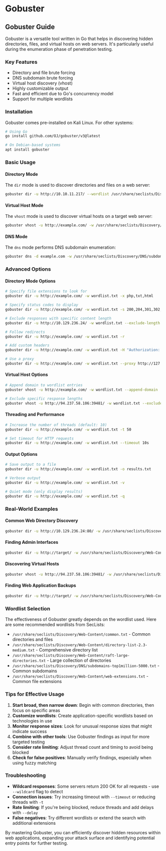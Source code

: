 # Gobuster

## Gobuster Guide

Gobuster is a versatile tool written in Go that helps in discovering hidden directories, files, and virtual hosts on web servers. It's particularly useful during the enumeration phase of penetration testing.

### Key Features

* Directory and file brute forcing
* DNS subdomain brute forcing
* Virtual host discovery (vhost)
* Highly customizable output
* Fast and efficient due to Go's concurrency model
* Support for multiple wordlists

### Installation

Gobuster comes pre-installed on Kali Linux. For other systems:

```bash
# Using Go
go install github.com/OJ/gobuster/v3@latest

# On Debian-based systems
apt install gobuster
```

### Basic Usage

#### Directory Mode

The `dir` mode is used to discover directories and files on a web server:

```bash
gobuster dir -u http://10.10.11.217/ --wordlist /usr/share/seclists/Discovery/Web-Content/common.txt
```

#### Virtual Host Mode

The `vhost` mode is used to discover virtual hosts on a target web server:

```bash
gobuster vhost -u http://example.com/ -w /usr/share/seclists/Discovery/DNS/subdomains-top1million-110000.txt
```

#### DNS Mode

The `dns` mode performs DNS subdomain enumeration:

```bash
gobuster dns -d example.com -w /usr/share/seclists/Discovery/DNS/subdomains-top1million-5000.txt
```

### Advanced Options

#### Directory Mode Options

```bash
# Specify file extensions to look for
gobuster dir -u http://example.com/ -w wordlist.txt -x php,txt,html

# Specify status codes to display
gobuster dir -u http://example.com/ -w wordlist.txt -s 200,204,301,302,307,401,403

# Exclude responses with specific content length
gobuster dir -u http://10.129.236.24/ -w wordlist.txt --exclude-length 400-600

# Follow redirects
gobuster dir -u http://example.com/ -w wordlist.txt -r

# Add custom headers
gobuster dir -u http://example.com/ -w wordlist.txt -H "Authorization: Bearer token"

# Use a proxy
gobuster dir -u http://example.com/ -w wordlist.txt --proxy http://127.0.0.1:8080
```

#### Virtual Host Options

```bash
# Append domain to wordlist entries
gobuster vhost -u http://example.com/ -w wordlist.txt --append-domain

# Exclude specific response lengths
gobuster vhost -u http://94.237.58.106:39481/ -w wordlist.txt --exclude-length 260-303
```

#### Threading and Performance

```bash
# Increase the number of threads (default: 10)
gobuster dir -u http://example.com/ -w wordlist.txt -t 50

# Set timeout for HTTP requests
gobuster dir -u http://example.com/ -w wordlist.txt --timeout 10s
```

#### Output Options

```bash
# Save output to a file
gobuster dir -u http://example.com/ -w wordlist.txt -o results.txt

# Verbose output
gobuster dir -u http://example.com/ -w wordlist.txt -v

# Quiet mode (only display results)
gobuster dir -u http://example.com/ -w wordlist.txt -q
```

### Real-World Examples

#### Common Web Directory Discovery

```bash
gobuster dir -u http://10.129.236.24:80/ -w /usr/share/seclists/Discovery/Web-Content/directory-list-lowercase-2.3-medium.txt --exclude-length 400-600 -t 50
```

#### Finding Admin Interfaces

```bash
gobuster dir -u http://target/ -w /usr/share/seclists/Discovery/Web-Content/common-and-admin.txt -x php,html,txt
```

#### Discovering Virtual Hosts

```bash
gobuster vhost -u http://94.237.58.106:39481/ -w /usr/share/seclists/Discovery/DNS/subdomains-top1million-110000.txt --append-domain --exclude-length 260-303 -t 50
```

#### Finding Web Application Backups

```bash
gobuster dir -u http://target/ -w /usr/share/seclists/Discovery/Web-Content/common.txt -x zip,bak,old,backup,~
```

### Wordlist Selection

The effectiveness of Gobuster greatly depends on the wordlist used. Here are some recommended wordlists from SecLists:

* `/usr/share/seclists/Discovery/Web-Content/common.txt` - Common directories and files
* `/usr/share/seclists/Discovery/Web-Content/directory-list-2.3-medium.txt` - Comprehensive directory list
* `/usr/share/seclists/Discovery/Web-Content/raft-large-directories.txt` - Large collection of directories
* `/usr/share/seclists/Discovery/DNS/subdomains-top1million-5000.txt` - Common subdomains
* `/usr/share/seclists/Discovery/Web-Content/web-extensions.txt` - Common file extensions

### Tips for Effective Usage

1. **Start broad, then narrow down**: Begin with common directories, then focus on specific areas
2. **Customize wordlists**: Create application-specific wordlists based on technologies in use
3. **Monitor response sizes**: Look for unusual response sizes that might indicate success
4. **Combine with other tools**: Use Gobuster findings as input for more targeted testing
5. **Consider rate limiting**: Adjust thread count and timing to avoid being blocked
6. **Check for false positives**: Manually verify findings, especially when using fuzzy matching

### Troubleshooting

* **Wildcard responses**: Some servers return 200 OK for all requests - use `--wildcard` flag to detect
* **Connection issues**: Try increasing timeout with `--timeout` or reducing threads with `-t`
* **Rate limiting**: If you're being blocked, reduce threads and add delays with `--delay`
* **False negatives**: Try different wordlists or extend the search with additional extensions

By mastering Gobuster, you can efficiently discover hidden resources within web applications, expanding your attack surface and identifying potential entry points for further testing.
